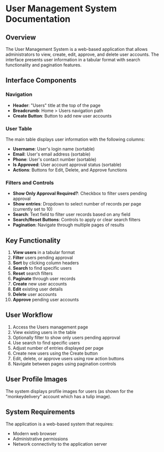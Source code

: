 # User Management System Documentation

## Overview
The User Management System is a web-based application that allows administrators to view, create, edit, approve, and delete user accounts. The interface presents user information in a tabular format with search functionality and pagination features.

## Interface Components

### Navigation
- **Header**: "Users" title at the top of the page
- **Breadcrumb**: Home > Users navigation path
- **Create Button**: Button to add new user accounts

### User Table
The main table displays user information with the following columns:
- **Username**: User's login name (sortable)
- **Email**: User's email address (sortable)
- **Phone**: User's contact number (sortable)
- **Is Approved**: User account approval status (sortable)
- **Actions**: Buttons for Edit, Delete, and Approve functions

### Filters and Controls
- **Show Only Approval Required?**: Checkbox to filter users pending approval
- **Show entries**: Dropdown to select number of records per page (currently set to 10)
- **Search**: Text field to filter user records based on any field
- **Search/Reset Buttons**: Controls to apply or clear search filters
- **Pagination**: Navigate through multiple pages of results

## Key Functionality
1. **View users** in a tabular format
2. **Filter** users pending approval
3. **Sort** by clicking column headers
4. **Search** to find specific users
5. **Reset** search filters
6. **Paginate** through user records
7. **Create** new user accounts
8. **Edit** existing user details
9. **Delete** user accounts
10. **Approve** pending user accounts

## User Workflow
1. Access the Users management page
2. View existing users in the table
3. Optionally filter to show only users pending approval
4. Use search to find specific users
5. Adjust number of entries displayed per page
6. Create new users using the Create button
7. Edit, delete, or approve users using row action buttons
8. Navigate between pages using pagination controls

## User Profile Images
The system displays profile images for users (as shown for the "monkeydelivery" account which has a tulip image).

## System Requirements
The application is a web-based system that requires:
- Modern web browser
- Administrative permissions
- Network connectivity to the application server
